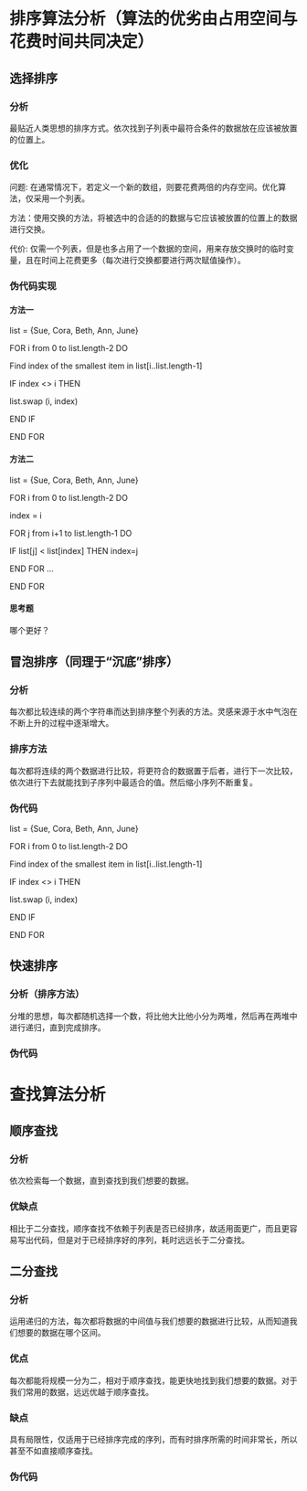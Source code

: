 # 排序算法分析（算法的优劣由占用空间与花费时间共同决定）

## 选择排序

### 分析

最贴近人类思想的排序方式。依次找到子列表中最符合条件的数据放在应该被放置的位置上。

### 优化

问题: 在通常情况下，若定义一个新的数组，则要花费两倍的内存空间。优化算法，仅采用一个列表。

方法：使用交换的方法，将被选中的合适的的数据与它应该被放置的位置上的数据进行交换。

代价: 仅需一个列表，但是也多占用了一个数据的空间，用来存放交换时的临时变量，且在时间上花费更多（每次进行交换都要进行两次赋值操作）。

### 伪代码实现

#### 方法一

list = {Sue, Cora, Beth, Ann, June}

FOR i from 0 to list.length-2 DO

Find index of the smallest item in list[i..list.length-1]

IF index <> i THEN

list.swap (i, index)

END IF

END FOR 

#### 方法二

list = {Sue, Cora, Beth, Ann, June}

FOR i from 0 to list.length-2 DO

index = i

FOR j from i+1 to list.length-1 DO

IF list[j] < list[index] THEN index=j

END FOR …

END FOR 

#### 思考题

哪个更好？

## 冒泡排序（同理于“沉底”排序）

### 分析

每次都比较连续的两个字符串而达到排序整个列表的方法。灵感来源于水中气泡在不断上升的过程中逐渐增大。

### 排序方法

每次都将连续的两个数据进行比较，将更符合的数据置于后者，进行下一次比较，依次进行下去就能找到子序列中最适合的值。然后缩小序列不断重复。

### 伪代码

list = {Sue, Cora, Beth, Ann, June}

FOR i from 0 to list.length-2 DO

Find index of the smallest item in list[i..list.length-1]

IF index <> i THEN

list.swap (i, index)

END IF

END FOR

## 快速排序

### 分析（排序方法）

分堆的思想，每次都随机选择一个数，将比他大比他小分为两堆，然后再在两堆中进行递归，直到完成排序。

### 伪代码

# 查找算法分析

## 顺序查找

### 分析

依次检索每一个数据，直到查找到我们想要的数据。

### 优缺点

相比于二分查找，顺序查找不依赖于列表是否已经排序，故适用面更广，而且更容易写出代码，但是对于已经排序好的序列，耗时远远长于二分查找。

## 二分查找

### 分析

运用递归的方法，每次都将数据的中间值与我们想要的数据进行比较，从而知道我们想要的数据在哪个区间。

### 优点

每次都能将规模一分为二，相对于顺序查找，能更快地找到我们想要的数据。对于我们常用的数据，远远优越于顺序查找。

### 缺点

具有局限性，仅适用于已经排序完成的序列，而有时排序所需的时间非常长，所以甚至不如直接顺序查找。

### 伪代码

